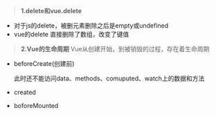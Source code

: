 > **1.delete和vue.delete** 
- 对于js的delete，被删元素删除之后是empty或undefined
- vue的delete 直接删除了数组，改变了键值

> **2.Vue的生命周期**
Vue从创建开始，到被销毁的过程，存在着生命周期
- beforeCreate(创建前)
  
  此时还不能访问data、methods、comuputed、watch上的数据和方法

- created

- boforeMounted



